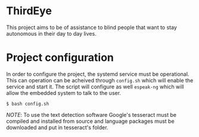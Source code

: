 # ThirdEye
This project aims to be of assistance to blind people that want to stay autonomous in their day to day lives.

# Project configuration
In order to configure the project, the systemd service must be operational. This can operation can be acheived through `config.sh` which will enable the service and start it. The script will configure as well `espeak-ng` which will allow the embedded system to talk to the user. 
```
$ bash config.sh
```
*NOTE*: To use the text detection software Google's tesseract must be compiled and installed from source and language packages must be downloaded and put in tesseract's folder.